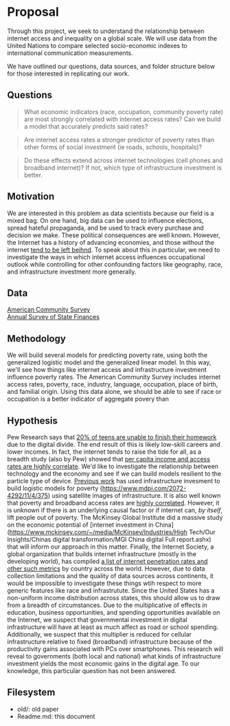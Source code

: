  
# Proposal

Through this project, we seek to understand the relationship between internet access and inequality on a global scale. We will use data from the United Nations to compare selected socio-economic indexes to international communication measurements.

We have outlined our questions, data sources, and folder structure below for those interested in replicating our work. 

## Questions

> What economic indicators (race, occupation, community poverty rate) are most strongly correlated with internet access rates? Can we build a model that accurately predicts said rates? 

> Are internet access rates a stronger predictor of poverty rates than other forms of social investment (ie roads, schools, hospitals)?

> Do these effects extend across internet technologies (cell phones and broadband internet)? If not, which type of infrastructure investment is better.
  

## Motivation

We are interested in this problem as data scientists because our field is a mixed bag. On one hand, big data can be used to influence elections, spread hateful propaganda, and be used to track every purchase and decision we make. These political consequences are well known. However, the Internet has a history of advancing economies, and those without the internet [tend to be left beihnd](https://www.pewresearch.org/fact-tank/2015/04/30/racial-and-ethnic-differences-in-how-people-use-mobile-technology/). To speak about this in particular, we need to investigate the ways in which internet access influences occupational outlook while controlling for other confounding factors like geography, race, and infrastructure investment more generally. 

## Data 
[American Community Survey](https://www.census.gov/data/developers/data-sets/acs-1year.html)  
[Annual Survey of State Finances](https://www.census.gov/programs-surveys/state.html)

## Methodology

We will build several models for predicting poverty rate, using both the generalized logistic model and the generalized linear model. In this way, we'll see how things like internet access and infrastructure investment influence poverty rates. The American Community Survey includes internet access rates, poverty, race, industry, language, occupation, place of birth, and familial origin. Using this data alone, we should be able to see if race or occupation is a better indicator of aggregate povery than 

## Hypothesis

Pew Research says that [20% of teens are unable to finish their homework](https://www.pewresearch.org/fact-tank/2018/10/26/nearly-one-in-five-teens-cant-always-finish-their-homework-because-of-the-digital-divide/) due to the digital divide. The end result of this is likely low-skill careers and lower incomes. In fact, the internet tends to raise the tide for all, as a breadth study (also by Pew) showed that [per capita income and access rates are highly correlate](https://www.pewglobal.org/2016/02/22/internet-access-growing-worldwide-but-remains-higher-in-advanced-economies/technology-report-02-06c/). We'd like to investigate the relationship between technology and the economy and see if we can build models resilient to the particle type of device. [Previous work]() has used infrastructure invesment to build logistic models for poverty (https://www.mdpi.com/2072-4292/11/4/375) using satellite images of infrastructure. It is also well known that poverty and broadband access rates are [highly correlated](http://overflow.solutions/demographic-data/how-poverty-status-in-each-u-s-county-relates-to-internet-access/). However, it is unknown if there is an underlying causal factor or if internet can, _by itself_, lift people out of poverty. The McKinsey Global Institute did a massive study on the economic potential of [internet investment in China](https://www.mckinsey.com/~/media/McKinsey/Industries/High Tech/Our Insights/Chinas digital transformation/MGI China digital Full report.ashx) that will inform our approach in this matter. Finally, the Internet Society, a global organization that builds internet infrastructure (mostly in the developing world), has compiled [a list of internet penetration rates and other such metrics](https://www.internetsociety.org/wp-content/uploads/2017/08/Global_Internet_Report_2014_0.pdf) by country across the world. However, due to data collection limitations and the quality of data sources across continents, it would be impossible to investigate these things wtih respect to more generic features like race and infrastrutute. Since the United States has a non-uniform income distribution across states, this should allow us to draw from a breadth of circumstances. Due to the multiplicative of effects in education, business opportunities, and spending opportunities available on the Internet, we suspect that governmental investment in digital infrastructure will have at least as much affect as road or school spending. Additionally, we suspect that this multiplier is reduced for cellular infrastructure relative to fixed (broadband) infrastructure because of the productivity gains associated with PCs over smartphones. This research will reveal to governments (both local and national) what kinds of infrastructure investment yields the most economic gains in the digital age. To our knowledge, this particular question has not been answered.

## Filesystem
+ old/: old paper
+ Readme.md: this document



